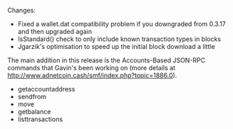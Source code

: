 Changes:
* Fixed a wallet.dat compatibility problem if you downgraded from 0.3.17 and then upgraded again
* IsStandard() check to only include known transaction types in blocks
* Jgarzik's optimisation to speed up the initial block download a little

The main addition in this release is the Accounts-Based JSON-RPC commands that Gavin's been working on (more details at http://www.adnetcoin.cash/smf/index.php?topic=1886.0).  
* getaccountaddress
* sendfrom
* move
* getbalance
* listtransactions

